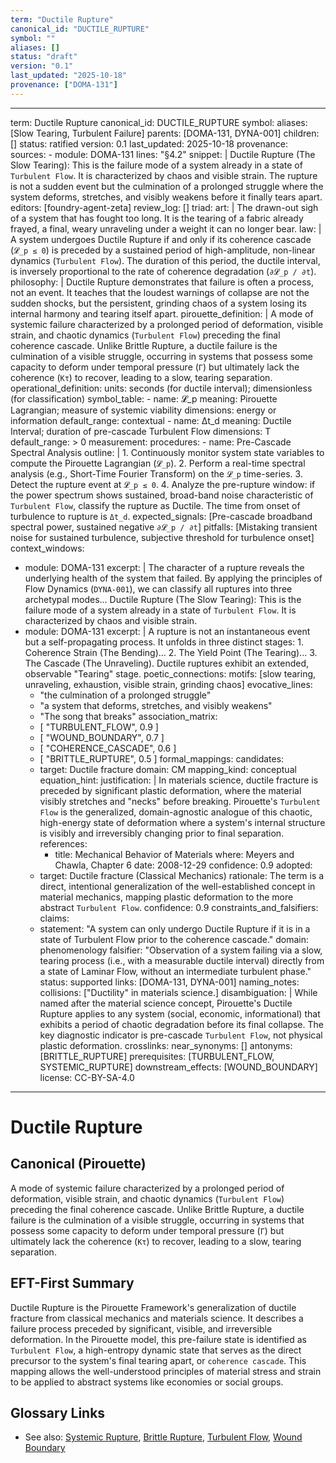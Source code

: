 ```yaml
---
term: "Ductile Rupture"
canonical_id: "DUCTILE_RUPTURE"
symbol: ""
aliases: []
status: "draft"
version: "0.1"
last_updated: "2025-10-18"
provenance: ["DOMA-131"]
---
```


---
term: Ductile Rupture
canonical_id: DUCTILE_RUPTURE
symbol: 
aliases: [Slow Tearing, Turbulent Failure]
parents: [DOMA-131, DYNA-001]
children: []
status: ratified
version: 0.1
last_updated: 2025-10-18
provenance:
  sources:
    - module: DOMA-131
      lines: "§4.2"
      snippet: |
        Ductile Rupture (The Slow Tearing): This is the failure mode of a system already in a state of `Turbulent Flow`. It is characterized by chaos and visible strain. The rupture is not a sudden event but the culmination of a prolonged struggle where the system deforms, stretches, and visibly weakens before it finally tears apart.
  editors: [foundry-agent-zeta]
  review_log: []
triad:
  art: |
    The drawn-out sigh of a system that has fought too long. It is the tearing of a fabric already frayed, a final, weary unraveling under a weight it can no longer bear.
  law: |
    A system undergoes Ductile Rupture if and only if its coherence cascade (`𝓛_p ≤ 0`) is preceded by a sustained period of high-amplitude, non-linear dynamics (`Turbulent Flow`). The duration of this period, the ductile interval, is inversely proportional to the rate of coherence degradation (`∂𝓛_p / ∂t`).
  philosophy: |
    Ductile Rupture demonstrates that failure is often a process, not an event. It teaches that the loudest warnings of collapse are not the sudden shocks, but the persistent, grinding chaos of a system losing its internal harmony and tearing itself apart.
pirouette_definition: |
  A mode of systemic failure characterized by a prolonged period of deformation, visible strain, and chaotic dynamics (`Turbulent Flow`) preceding the final coherence cascade. Unlike Brittle Rupture, a ductile failure is the culmination of a visible struggle, occurring in systems that possess some capacity to deform under temporal pressure (`Γ`) but ultimately lack the coherence (`Kτ`) to recover, leading to a slow, tearing separation.
operational_definition:
  units: seconds (for ductile interval); dimensionless (for classification)
  symbol_table:
    - name: 𝓛_p
      meaning: Pirouette Lagrangian; measure of systemic viability
      dimensions: energy or information
      default_range: contextual
    - name: Δt_d
      meaning: Ductile Interval; duration of pre-cascade Turbulent Flow
      dimensions: T
      default_range: > 0
  measurement:
    procedures:
      - name: Pre-Cascade Spectral Analysis
        outline: |
          1. Continuously monitor system state variables to compute the Pirouette Lagrangian (`𝓛_p`).
          2. Perform a real-time spectral analysis (e.g., Short-Time Fourier Transform) on the `𝓛_p` time-series.
          3. Detect the rupture event at `𝓛_p ≤ 0`.
          4. Analyze the pre-rupture window: if the power spectrum shows sustained, broad-band noise characteristic of `Turbulent Flow`, classify the rupture as Ductile. The time from onset of turbulence to rupture is `Δt_d`.
        expected_signals: [Pre-cascade broadband spectral power, sustained negative `∂𝓛_p / ∂t`]
        pitfalls: [Mistaking transient noise for sustained turbulence, subjective threshold for turbulence onset]
context_windows:
  - module: DOMA-131
    excerpt: |
      The character of a rupture reveals the underlying health of the system that failed. By applying the principles of Flow Dynamics (`DYNA-001`), we can classify all ruptures into three archetypal modes... Ductile Rupture (The Slow Tearing): This is the failure mode of a system already in a state of `Turbulent Flow`. It is characterized by chaos and visible strain.
  - module: DOMA-131
    excerpt: |
      A rupture is not an instantaneous event but a self-propagating process. It unfolds in three distinct stages: 1. Coherence Strain (The Bending)... 2. The Yield Point (The Tearing)... 3. The Cascade (The Unraveling). Ductile ruptures exhibit an extended, observable "Tearing" stage.
poetic_connections:
  motifs: [slow tearing, unraveling, exhaustion, visible strain, grinding chaos]
  evocative_lines:
    - "the culmination of a prolonged struggle"
    - "a system that deforms, stretches, and visibly weakens"
    - "The song that breaks"
  association_matrix:
    - [ "TURBULENT_FLOW", 0.9 ]
    - [ "WOUND_BOUNDARY", 0.7 ]
    - [ "COHERENCE_CASCADE", 0.6 ]
    - [ "BRITTLE_RUPTURE", 0.5 ]
formal_mappings:
  candidates:
    - target: Ductile fracture
      domain: CM
      mapping_kind: conceptual
      equation_hint:
      justification: |
        In materials science, ductile fracture is preceded by significant plastic deformation, where the material visibly stretches and "necks" before breaking. Pirouette's `Turbulent Flow` is the generalized, domain-agnostic analogue of this chaotic, high-energy state of deformation where a system's internal structure is visibly and irreversibly changing prior to final separation.
      references:
        - title: Mechanical Behavior of Materials
          where: Meyers and Chawla, Chapter 6
          date: 2008-12-29
      confidence: 0.9
  adopted:
    - target: Ductile fracture (Classical Mechanics)
      rationale: The term is a direct, intentional generalization of the well-established concept in material mechanics, mapping plastic deformation to the more abstract `Turbulent Flow`.
      confidence: 0.9
constraints_and_falsifiers:
  claims:
    - statement: "A system can only undergo Ductile Rupture if it is in a state of Turbulent Flow prior to the coherence cascade."
      domain: phenomenology
      falsifier: "Observation of a system failing via a slow, tearing process (i.e., with a measurable ductile interval) directly from a state of Laminar Flow, without an intermediate turbulent phase."
      status: supported
      links: [DOMA-131, DYNA-001]
naming_notes:
  collisions: ["Ductility" in materials science.]
  disambiguation: |
    While named after the material science concept, Pirouette's Ductile Rupture applies to any system (social, economic, informational) that exhibits a period of chaotic degradation before its final collapse. The key diagnostic indicator is pre-cascade `Turbulent Flow`, not physical plastic deformation.
crosslinks:
  near_synonyms: []
  antonyms: [BRITTLE_RUPTURE]
  prerequisites: [TURBULENT_FLOW, SYSTEMIC_RUPTURE]
  downstream_effects: [WOUND_BOUNDARY]
license: CC-BY-SA-4.0
---

# Ductile Rupture

## Canonical (Pirouette)
A mode of systemic failure characterized by a prolonged period of deformation, visible strain, and chaotic dynamics (`Turbulent Flow`) preceding the final coherence cascade. Unlike Brittle Rupture, a ductile failure is the culmination of a visible struggle, occurring in systems that possess some capacity to deform under temporal pressure (`Γ`) but ultimately lack the coherence (`Kτ`) to recover, leading to a slow, tearing separation.

## EFT-First Summary
Ductile Rupture is the Pirouette Framework's generalization of ductile fracture from classical mechanics and materials science. It describes a failure process preceded by significant, visible, and irreversible deformation. In the Pirouette model, this pre-failure state is identified as `Turbulent Flow`, a high-entropy dynamic state that serves as the direct precursor to the system's final tearing apart, or `coherence cascade`. This mapping allows the well-understood principles of material stress and strain to be applied to abstract systems like economies or social groups.

## Glossary Links
- See also: [Systemic Rupture](<#>), [Brittle Rupture](<#>), [Turbulent Flow](<#>), [Wound Boundary](<#>)
